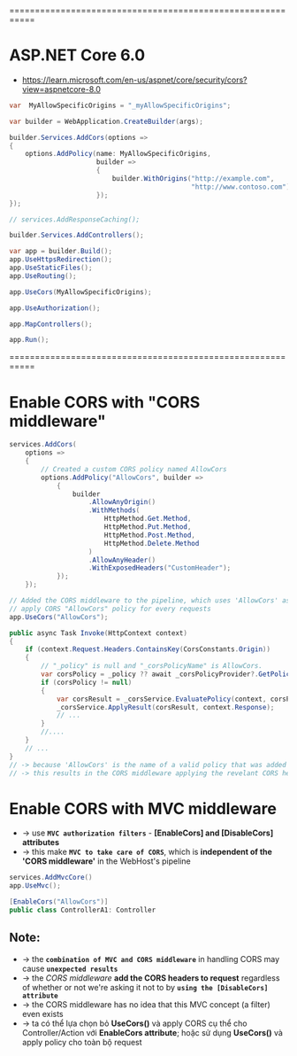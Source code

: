 ===========================================================
# ASP.NET Core 6.0
* https://learn.microsoft.com/en-us/aspnet/core/security/cors?view=aspnetcore-8.0

```cs
var  MyAllowSpecificOrigins = "_myAllowSpecificOrigins";

var builder = WebApplication.CreateBuilder(args);

builder.Services.AddCors(options =>
{
    options.AddPolicy(name: MyAllowSpecificOrigins,
                      builder =>
                      {
                          builder.WithOrigins("http://example.com",
                                              "http://www.contoso.com");
                      });
});

// services.AddResponseCaching();

builder.Services.AddControllers();

var app = builder.Build();
app.UseHttpsRedirection();
app.UseStaticFiles();
app.UseRouting();

app.UseCors(MyAllowSpecificOrigins);

app.UseAuthorization();

app.MapControllers();

app.Run();
```

===========================================================
# Enable CORS with "CORS middleware"
```cs - setting up the WebHost:
services.AddCors(
    options =>
    {
        // Created a custom CORS policy named AllowCors
        options.AddPolicy("AllowCors", builder =>
            {
                builder
                    .AllowAnyOrigin()
                    .WithMethods(
                        HttpMethod.Get.Method,
                        HttpMethod.Put.Method,
                        HttpMethod.Post.Method,
                        HttpMethod.Delete.Method
                    )
                    .AllowAnyHeader()
                    .WithExposedHeaders("CustomHeader");
            });
    });

// Added the CORS middleware to the pipeline, which uses 'AllowCors' as its "policyName"
// apply CORS "AllowCors" policy for every requests
app.UseCors("AllowCors");
```

```cs - a snippet of the "Invoke" function that gets called for the "CORS middleware"
public async Task Invoke(HttpContext context)
{
    if (context.Request.Headers.ContainsKey(CorsConstants.Origin))
    {
        // "_policy" is null and "_corsPolicyName" is AllowCors.
        var corsPolicy = _policy ?? await _corsPolicyProvider?.GetPolicyAsync(context, _corsPolicyName);
        if (corsPolicy != null)
        {
            var corsResult = _corsService.EvaluatePolicy(context, corsPolicy);
            _corsService.ApplyResult(corsResult, context.Response);
            // ...
        }
        //....
    }
    // ...
}
// -> because 'AllowCors' is the name of a valid policy that was added using "AddCors"
// -> this results in the CORS middleware applying the revelant CORS headers for all requests
```

# Enable CORS with MVC middleware
* -> use **`MVC authorization filters`** - **[EnableCors] and [DisableCors] attributes**
* -> this make **`MVC to take care of CORS`**, which is **independent of the 'CORS middleware'** in the WebHost's pipeline

```cs
services.AddMvcCore()
app.UseMvc();

[EnableCors("AllowCors")]
public class ControllerA1: Controller
```

## Note:
* -> the **`combination of MVC and CORS middleware`** in handling CORS may cause **`unexpected results`**
* -> the _CORS middleware_ **add the CORS headers to request** regardless of whether or not we're asking it not to by **`using the [DisableCors] attribute`**
* -> the CORS middleware has no idea that this MVC concept (a filter) even exists
* -> ta có thể lựa chọn bỏ **UseCors()** và apply CORS cụ thể cho Controller/Action với **EnableCors attribute**; hoặc sử dụng **UseCors()** và apply policy cho toàn bộ request
